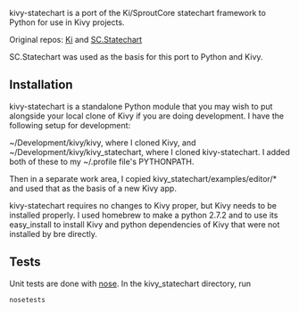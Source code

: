 kivy-statechart is a port of the Ki/SproutCore statechart framework to Python for use in Kivy projects.

Original repos: [Ki](https://github.com/frozenCanuck/ki) and [SC.Statechart](https://github.com/sproutcore/sproutcore/tree/master/frameworks/statechart)

SC.Statechart was used as the basis for this port to Python and Kivy.

Installation
------------

kivy-statechart is a standalone Python module that you may wish to put alongside your local clone of Kivy if you are doing development. I have the
following setup for development:

~/Development/kivy/kivy, where I cloned Kivy, and ~/Development/kivy/kivy_statechart, where I cloned kivy-statechart. I added both of these to my
~/.profile file's PYTHONPATH.

Then in a separate work area, I copied kivy_statechart/examples/editor/* and used that as the basis of a new Kivy app.

kivy-statechart requires no changes to Kivy proper, but Kivy needs to be installed properly.  I used homebrew to make a python 2.7.2 and to use its
easy_install to install Kivy and python dependencies of Kivy that were not installed by bre directly.

Tests
-----

Unit tests are done with [nose](http://readthedocs.org/docs/nose/en/latest/). In the kivy_statechart directory, run

    nosetests

